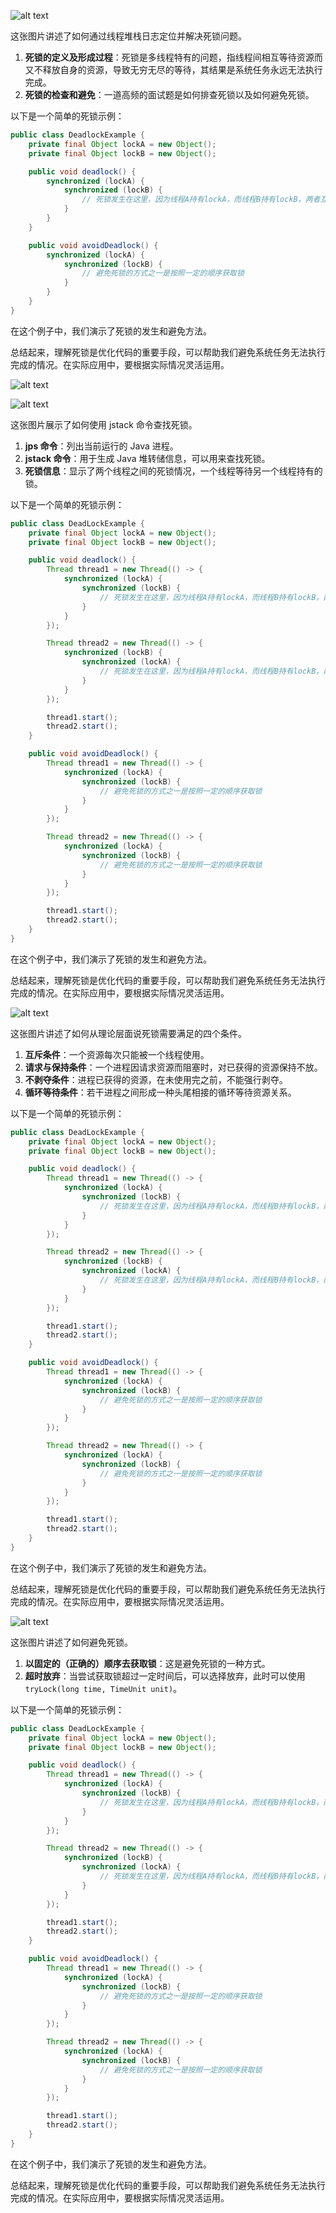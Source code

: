 ![alt text](image-64.png)

这张图片讲述了如何通过线程堆栈日志定位并解决死锁问题。

1. **死锁的定义及形成过程**：死锁是多线程特有的问题，指线程间相互等待资源而又不释放自身的资源，导致无穷无尽的等待，其结果是系统任务永远无法执行完成。
2. **死锁的检查和避免**：一道高频的面试题是如何排查死锁以及如何避免死锁。

以下是一个简单的死锁示例：

```java
public class DeadlockExample {
    private final Object lockA = new Object();
    private final Object lockB = new Object();

    public void deadlock() {
        synchronized (lockA) {
            synchronized (lockB) {
                // 死锁发生在这里，因为线程A持有lockA，而线程B持有lockB，两者互相等待对方释放
            }
        }
    }

    public void avoidDeadlock() {
        synchronized (lockA) {
            synchronized (lockB) {
                // 避免死锁的方式之一是按照一定的顺序获取锁
            }
        }
    }
}
```

在这个例子中，我们演示了死锁的发生和避免方法。

总结起来，理解死锁是优化代码的重要手段，可以帮助我们避免系统任务无法执行完成的情况。在实际应用中，要根据实际情况灵活运用。

![alt text](image-65.png)

![alt text](image-66.png)

这张图片展示了如何使用 jstack 命令查找死锁。

1. **jps 命令**：列出当前运行的 Java 进程。
2. **jstack 命令**：用于生成 Java 堆转储信息，可以用来查找死锁。
3. **死锁信息**：显示了两个线程之间的死锁情况，一个线程等待另一个线程持有的锁。

以下是一个简单的死锁示例：

```java
public class DeadLockExample {
    private final Object lockA = new Object();
    private final Object lockB = new Object();

    public void deadlock() {
        Thread thread1 = new Thread(() -> {
            synchronized (lockA) {
                synchronized (lockB) {
                    // 死锁发生在这里，因为线程A持有lockA，而线程B持有lockB，两者互相等待对方释放
                }
            }
        });

        Thread thread2 = new Thread(() -> {
            synchronized (lockB) {
                synchronized (lockA) {
                    // 死锁发生在这里，因为线程A持有lockA，而线程B持有lockB，两者互相等待对方释放
                }
            }
        });

        thread1.start();
        thread2.start();
    }

    public void avoidDeadlock() {
        Thread thread1 = new Thread(() -> {
            synchronized (lockA) {
                synchronized (lockB) {
                    // 避免死锁的方式之一是按照一定的顺序获取锁
                }
            }
        });

        Thread thread2 = new Thread(() -> {
            synchronized (lockA) {
                synchronized (lockB) {
                    // 避免死锁的方式之一是按照一定的顺序获取锁
                }
            }
        });

        thread1.start();
        thread2.start();
    }
}
```

在这个例子中，我们演示了死锁的发生和避免方法。

总结起来，理解死锁是优化代码的重要手段，可以帮助我们避免系统任务无法执行完成的情况。在实际应用中，要根据实际情况灵活运用。

![alt text](image-67.png)

这张图片讲述了如何从理论层面说死锁需要满足的四个条件。

1. **互斥条件**：一个资源每次只能被一个线程使用。
2. **请求与保持条件**：一个进程因请求资源而阻塞时，对已获得的资源保持不放。
3. **不剥夺条件**：进程已获得的资源，在未使用完之前，不能强行剥夺。
4. **循环等待条件**：若干进程之间形成一种头尾相接的循环等待资源关系。

以下是一个简单的死锁示例：

```java
public class DeadLockExample {
    private final Object lockA = new Object();
    private final Object lockB = new Object();

    public void deadlock() {
        Thread thread1 = new Thread(() -> {
            synchronized (lockA) {
                synchronized (lockB) {
                    // 死锁发生在这里，因为线程A持有lockA，而线程B持有lockB，两者互相等待对方释放
                }
            }
        });

        Thread thread2 = new Thread(() -> {
            synchronized (lockB) {
                synchronized (lockA) {
                    // 死锁发生在这里，因为线程A持有lockA，而线程B持有lockB，两者互相等待对方释放
                }
            }
        });

        thread1.start();
        thread2.start();
    }

    public void avoidDeadlock() {
        Thread thread1 = new Thread(() -> {
            synchronized (lockA) {
                synchronized (lockB) {
                    // 避免死锁的方式之一是按照一定的顺序获取锁
                }
            }
        });

        Thread thread2 = new Thread(() -> {
            synchronized (lockA) {
                synchronized (lockB) {
                    // 避免死锁的方式之一是按照一定的顺序获取锁
                }
            }
        });

        thread1.start();
        thread2.start();
    }
}
```

在这个例子中，我们演示了死锁的发生和避免方法。

总结起来，理解死锁是优化代码的重要手段，可以帮助我们避免系统任务无法执行完成的情况。在实际应用中，要根据实际情况灵活运用。

![alt text](image-68.png)

这张图片讲述了如何避免死锁。

1. **以固定的（正确的）顺序去获取锁**：这是避免死锁的一种方式。
2. **超时放弃**：当尝试获取锁超过一定时间后，可以选择放弃，此时可以使用`tryLock(long time, TimeUnit unit)`。

以下是一个简单的死锁示例：

```java
public class DeadLockExample {
    private final Object lockA = new Object();
    private final Object lockB = new Object();

    public void deadlock() {
        Thread thread1 = new Thread(() -> {
            synchronized (lockA) {
                synchronized (lockB) {
                    // 死锁发生在这里，因为线程A持有lockA，而线程B持有lockB，两者互相等待对方释放
                }
            }
        });

        Thread thread2 = new Thread(() -> {
            synchronized (lockB) {
                synchronized (lockA) {
                    // 死锁发生在这里，因为线程A持有lockA，而线程B持有lockB，两者互相等待对方释放
                }
            }
        });

        thread1.start();
        thread2.start();
    }

    public void avoidDeadlock() {
        Thread thread1 = new Thread(() -> {
            synchronized (lockA) {
                synchronized (lockB) {
                    // 避免死锁的方式之一是按照一定的顺序获取锁
                }
            }
        });

        Thread thread2 = new Thread(() -> {
            synchronized (lockA) {
                synchronized (lockB) {
                    // 避免死锁的方式之一是按照一定的顺序获取锁
                }
            }
        });

        thread1.start();
        thread2.start();
    }
}
```

在这个例子中，我们演示了死锁的发生和避免方法。

总结起来，理解死锁是优化代码的重要手段，可以帮助我们避免系统任务无法执行完成的情况。在实际应用中，要根据实际情况灵活运用。

